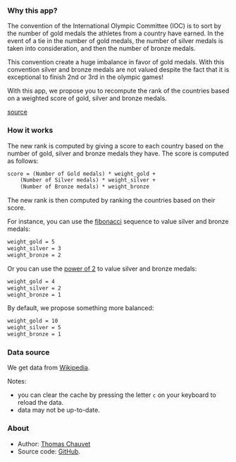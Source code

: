 ### Why this app?

The convention of the International Olympic Committee (IOC)
is to sort by the number of gold medals the athletes from a
country have earned. In the event of a tie in the number of
gold medals, the number of silver medals is taken into consideration,
and then the number of bronze medals.

This convention create a huge imbalance in favor of gold medals.
With this convention silver and bronze medals are not valued despite
the fact that it is exceptional to finish 2nd or 3rd in the olympic games!

With this app, we propose you to recompute the rank of the countries
based on a weighted score of gold, silver and bronze medals.

[source](https://en.wikipedia.org/wiki/Olympic_medal_table)

### How it works

The new rank is computed by giving a score to each country based on the number of gold, silver and bronze medals they have.
The score is computed as follows:

```txt
score = (Number of Gold medals) * weight_gold +
    (Number of Silver medals) * weight_silver +
    (Number of Bronze medals) * weight_bronze
```

The new rank is then computed by ranking the countries based on their score.

For instance, you can use the [fibonacci](https://fr.wikipedia.org/wiki/Suite_de_Fibonacci) sequence to value silver and bronze medals:

```txt
weight_gold = 5
weight_silver = 3
weight_bronze = 2
```

Or you can use the [power of 2](https://en.wikipedia.org/wiki/Power_of_two) to value silver and bronze medals:

```txt
weight_gold = 4
weight_silver = 2
weight_bronze = 1
```

By default, we propose something more balanced:

```txt
weight_gold = 10
weight_silver = 5
weight_bronze = 1
```

### Data source

We get data from [Wikipedia](https://en.wikipedia.org/wiki/2024_Summer_Olympics_medal_table).

Notes:

- you can clear the cache by pressing the letter `c` on your keyboard to reload the data.
- data may not be up-to-date.

### About

- Author: [Thomas Chauvet](https://www.linkedin.com/in/thomaschauvet/)
- Source code: [GitHub](https://github.com/thomas-chauvet/olympics-ranking-medals).
